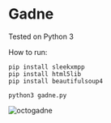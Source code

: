 Gadne
=====
Tested on Python 3

How to run:

    pip install sleekxmpp
    pip install html5lib
    pip install beautifulsoup4

    python3 gadne.py

![octogadne](https://raw.github.com/siikamiika/gadne/master/octogadne.png)
